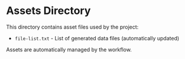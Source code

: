 # Assets Directory

This directory contains asset files used by the project:
- `file-list.txt` - List of generated data files (automatically updated)

Assets are automatically managed by the workflow.
